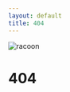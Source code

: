 ```yaml
---
layout: default
title: 404
---
```


![racoon](https://i.giphy.com/media/v1.Y2lkPTc5MGI3NjExMHVkOTE3am05dHMxOTJlcHQyNzQyOXM4ZTYzY214aWRyOWI5MWxmMSZlcD12MV9pbnRlcm5hbF9naWZfYnlfaWQmY3Q9Zw/ZJPSFNLmADueHvzoZ8/giphy-downsized-large.gif)
# 404